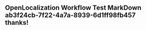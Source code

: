 <properties
ms.topic="hero-topic"
ms.test1="hero-topic"
ms.test2="test"/>


## OpenLocalization Workflow Test MarkDown ab3f24cb-7f22-4a7a-8939-6d1ff98fb457 thanks!



<!--HONumber=Jul16_HO3-->


